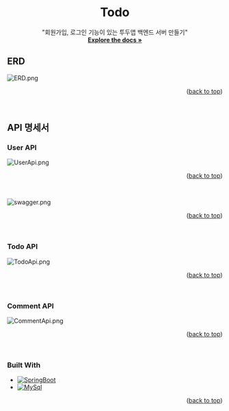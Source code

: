 <!-- PROJECT LOGO -->
<br />
<a name="readme-top"></a>
<div align="center">

<h1 align="center">Todo</h1>

  <p align="center">
    "회원가입, 로그인 기능이 있는 투두앱 백엔드 서버 만들기" 
    <br />
    <a href="https://github.com/Ruh0n/nbcamp-spring-todo"><strong>Explore the docs »</strong></a>
    <br />
  </p>
</div>



<!-- ERD -->

## ERD

![ERD.png](docs/ERD.png)

<p align="right">(<a href="#readme-top">back to top</a>)</p>
<br>

<!-- API 명세서 -->

## API 명세서

### User API

![UserApi.png](docs/UserController.png)
<p align="right">(<a href="#readme-top">back to top</a>)</p>
<br />

![swagger.png](docs/APIsJPG.JPG)
<p align="right">(<a href="#readme-top">back to top</a>)</p>
<br />

### Todo API

![TodoApi.png](docs/TodoController.png)
<p align="right">(<a href="#readme-top">back to top</a>)</p>
<br />

### Comment API

![CommentApi.png](docs/CommentController.png)
<p align="right">(<a href="#readme-top">back to top</a>)</p>
<br />


<!-- Built With -->

### Built With

* [![SpringBoot][SpringBoot-shield]][SpringBoot-url]
* [![MySql][MySql-shield]][MySql-url]

<p align="right">(<a href="#readme-top">back to top</a>)</p>




<!-- MARKDOWN LINKS & IMAGES -->
<!-- https://www.markdownguide.org/basic-syntax/#reference-style-links -->


[SpringBoot-shield]: https://img.shields.io/badge/SpringBoot-6DB33F?style=flat-square&logo=Spring&logoColor=white

[SpringBoot-url]: https://spring.io/

[MySql-shield]: https://shields.io/badge/MySQL-lightgrey?logo=mysql&style=plastic&logoColor=white&labelColor=blue

[MySql-url]: https://www.mysql.com/
